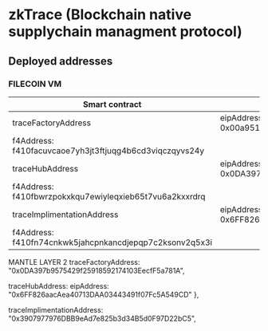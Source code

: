 # zkTrace (Blockchain native supplychain managment protocol)

## Deployed addresses

### FILECOIN VM

| Smart contract                                          | Address                                                |
| ------------------------------------------------------- | ------------------------------------------------------ |
| traceFactoryAddress                                     | eipAddress: 0x00a95101C4fe0fb4Cf659A6903703e10F7544059 |
| f4Address: f410facuvcaoe7yh3jt3ftjuqg4b6cd3viqczqyvs24y |
| traceHubAddress                                         | eipAddress: 0x0DA397b9575429f25918592174103EecfF5a781A |
| f4Address: f410fbwrzpokxkqu7ewiyleqxieb65t7vu6a2kxxrdrq |
| traceImplimentationAddress                              | eipAddress: 0x6FF826aacAea40713DAA03443491f07Fc5A549CD |
| f4Address: f410fn74cnkwk5jahcpnkancdjepqp7c2ksonv2q5x3i |

MANTLE LAYER 2
traceFactoryAddress: "0x0DA397b9575429f25918592174103EecfF5a781A",

traceHubAddress: eipAddress: "0x6FF826aacAea40713DAA03443491f07Fc5A549CD" },

traceImplimentationAddress: "0x3907977976DBB9eAd7e825b3d34B5d0F97D22bC5",
